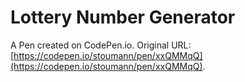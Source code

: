 # Lottery Number Generator

A Pen created on CodePen.io. Original URL: [https://codepen.io/stoumann/pen/xxQMMqQ](https://codepen.io/stoumann/pen/xxQMMqQ).

